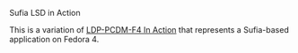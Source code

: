 Sufia LSD in Action

This is a variation of [LDP-PCDM-F4 In Action](https://wiki.duraspace.org/display/FEDORA4x/LDP-PCDM-F4+In+Action) that
represents a Sufia-based application on Fedora 4.